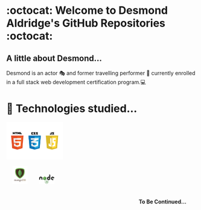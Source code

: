 # :octocat:  Welcome to Desmond Aldridge's GitHub Repositories :octocat: 

## A little about Desmond...

Desmond is an actor 🎭 and former travelling performer 🎪 currently enrolled in a full stack web development certification program.💻 

# 🌱 Technologies studied...

<img src="./logos.jpeg" width="150px"><br>

<!-- <img src="./HTML5_logo.png" width="40px"><br>
&nbsp;<img src="./CSS-logo.png" width="30px"><br>
<img src="./JavaScript-logo.png" width="39px"><br> -->
&nbsp;&nbsp;&nbsp;&nbsp;<img src="./mongodb-logo.png" width="40px">&nbsp;&nbsp;&nbsp;&nbsp;&nbsp;&nbsp;&nbsp;
<img src="./node-js-logo.png" width="40px">
<br>
<br>

#### <marquee><b>To Be Continued...<b></marquee>



